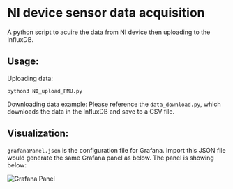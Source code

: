 # NI device sensor data acquisition
A python script to acuire the data from NI device then uploading to the InfluxDB.

## Usage:
Uploading data:

```python3 NI_upload_PMU.py```

Downloading data example:
Please reference the ```data_download.py```, which downloads the data in the InfluxDB and save to a CSV file.

## Visualization:
```grafanaPanel.json``` is the configuration file for Grafana. Import this JSON file would generate the same Grafana panel as below. The panel is showing below:

![Grafana Panel](pics/Grafana_screenshot.png "Grafana Panel")
